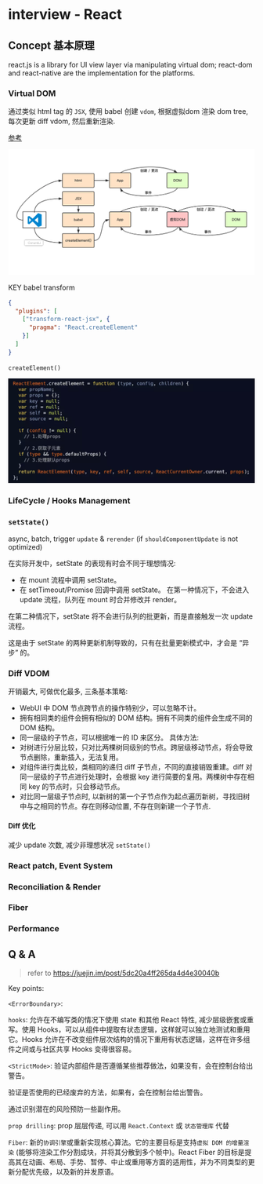 # interview - React

## Concept 基本原理
react.js is a library for UI view layer via manipulating virtual dom; react-dom and react-native are the implementation for the platforms.

### Virtual DOM
通过类似 html tag 的 `JSX`, 使用 babel 创建 `vdom`, 根据虚拟dom 渲染 dom tree, 每次更新 diff vdom, 然后重新渲染.

[参考](https://juejin.im/post/5cb66fdaf265da0384128445)

![vdom](../../assets/img/interview-react-vdom.png)

KEY babel transform
```json
{
  "plugins": [
    ["transform-react-jsx", {
      "pragma": "React.createElement"
    }]
  ]
}
```

`createElement()`

![createElement](../../assets/img/interview-react-createelement.png)

### LifeCycle / Hooks Management

### `setState()`
async, batch, trigger `update` & `rerender` (if `shouldComponentUpdate` is not optimized)

在实际开发中，setState 的表现有时会不同于理想情况:
- 在 mount 流程中调用 setState。
- 在 setTimeout/Promise 回调中调用 setState。
在第一种情况下，不会进入 update 流程，队列在 mount 时合并修改并 render。

在第二种情况下，setState 将不会进行队列的批更新，而是直接触发一次 update 流程。

这是由于 setState 的两种更新机制导致的，只有在批量更新模式中，才会是 “异步” 的。

### Diff VDOM
开销最大, 可做优化最多, 三条基本策略:
- WebUI 中 DOM 节点跨节点的操作特别少，可以忽略不计。
- 拥有相同类的组件会拥有相似的 DOM 结构。拥有不同类的组件会生成不同的 DOM 结构。
- 同一层级的子节点，可以根据唯一的 ID 来区分。
具体方法:
- 对树进行分层比较，只对比两棵树同级别的节点。跨层级移动节点，将会导致节点删除，重新插入，无法复用。
- 对组件进行类比较，类相同的递归 diff 子节点，不同的直接销毁重建。diff 对同一层级的子节点进行处理时，会根据 key 进行简要的复用。两棵树中存在相同 key 的节点时，只会移动节点。
- 对比同一层级子节点时, 以新树的第一个子节点作为起点遍历新树，寻找旧树中与之相同的节点。存在则移动位置, 不存在则新建一个子节点.

#### Diff 优化
减少 update 次数, 减少非理想状况 `setState()`

### React patch, Event System

### Reconciliation & Render

### Fiber

### Performance

## Q & A
> refer to https://juejin.im/post/5dc20a4ff265da4d4e30040b

Key points:

`<ErrorBoundary>`:

`hooks`: 允许在不编写类的情况下使用 state 和其他 React 特性, 减少层级嵌套或重写。使用 Hooks，可以从组件中提取有状态逻辑，这样就可以独立地测试和重用它。Hooks 允许在不改变组件层次结构的情况下重用有状态逻辑，这样在许多组件之间或与社区共享 Hooks 变得很容易。

`<StrictMode>`: 验证内部组件是否遵循某些推荐做法，如果没有，会在控制台给出警告。

验证是否使用的已经废弃的方法，如果有，会在控制台给出警告。

通过识别潜在的风险预防一些副作用。

`prop drilling`: prop 层层传递, 可以用 `React.Context` 或 `状态管理库` 代替

`Fiber`: 新的`协调引擎`或重新实现核心算法。它的主要目标是支持`虚拟 DOM 的增量渲染` (能够将渲染工作分割成块，并将其分散到多个帧中)。React Fiber 的目标是提高其在动画、布局、手势、暂停、中止或重用等方面的适用性，并为不同类型的更新分配优先级，以及新的并发原语。
